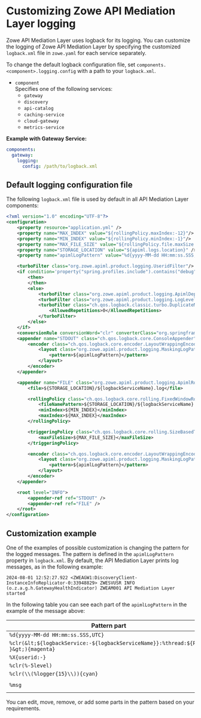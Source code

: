 # Customizing Zowe API Mediation Layer logging

Zowe API Mediation Layer uses logback for its logging. You can customize the logging of Zowe API Mediation Layer by specifying the customized `logback.xml` file in `zowe.yaml` for each service separately.

To change the default logback configuration file, set `components.<component>.logging.config` with a path to your `logback.xml`.

* `component`  
  Specifies one of the following services:
    - `gateway`
    - `discovery`
    - `api-catalog`
    - `caching-service`
    - `cloud-gateway`
    - `metrics-service`

**Example with Gateway Service:**

```yaml
components:
  gateway:
    logging:
      config: /path/to/logback.xml
```

## Default logging configuration file

The following `logback.xml` file is used by default in all API Mediation Layer components:

```xml
<?xml version="1.0" encoding="UTF-8"?>
<configuration>
    <property resource="application.yml" />
    <property name="MAX_INDEX" value="${rollingPolicy.maxIndex:-12}"/>
    <property name="MIN_INDEX" value="${rollingPolicy.minIndex:-1}"/>
    <property name="MAX_FILE_SIZE" value="${rollingPolicy.file.maxSize:-50MB}"/>
    <property name="STORAGE_LOCATION" value="${apiml.logs.location}" />
    <property name="apimlLogPattern" value="%d{yyyy-MM-dd HH:mm:ss.SSS,UTC} %clr(&lt;${logbackService:-${logbackServiceName}}:%thread:${PID:- }&gt;){magenta} %X{userid:-} %clr(%-5level) %clr(\\(%logger{15}\\)){cyan} %msg%n"/>

    <turboFilter class="org.zowe.apiml.product.logging.UseridFilter"/>
    <if condition='property("spring.profiles.include").contains("debug")||property("spring.profiles.include").contains("diag")||property("spring.profiles.include").contains("dev")'>
        <then>
        </then>
        <else>
            <turboFilter class="org.zowe.apiml.product.logging.ApimlDependencyLogHider"/>
            <turboFilter class="org.zowe.apiml.product.logging.LogLevelInfoFilter"/>
            <turboFilter class="ch.qos.logback.classic.turbo.DuplicateMessageFilter">
                <AllowedRepetitions>0</AllowedRepetitions>
            </turboFilter>
        </else>
    </if>
    <conversionRule conversionWord="clr" converterClass="org.springframework.boot.logging.logback.ColorConverter" />
    <appender name="STDOUT" class="ch.qos.logback.core.ConsoleAppender">
        <encoder class="ch.qos.logback.core.encoder.LayoutWrappingEncoder">
            <layout class="org.zowe.apiml.product.logging.MaskingLogPatternLayout">
                <pattern>${apimlLogPattern}</pattern>
            </layout>
        </encoder>
    </appender>

    <appender name="FILE" class="org.zowe.apiml.product.logging.ApimlRollingFileAppender">
        <file>${STORAGE_LOCATION}/${logbackServiceName}.log</file>

        <rollingPolicy class="ch.qos.logback.core.rolling.FixedWindowRollingPolicy">
            <fileNamePattern>${STORAGE_LOCATION}/${logbackServiceName}.%i.log</fileNamePattern>
            <minIndex>${MIN_INDEX}</minIndex>
            <maxIndex>${MAX_INDEX}</maxIndex>
        </rollingPolicy>

        <triggeringPolicy class="ch.qos.logback.core.rolling.SizeBasedTriggeringPolicy">
            <maxFileSize>${MAX_FILE_SIZE}</maxFileSize>
        </triggeringPolicy>

        <encoder class="ch.qos.logback.core.encoder.LayoutWrappingEncoder">
            <layout class="org.zowe.apiml.product.logging.MaskingLogPatternLayout">
                <pattern>${apimlLogPattern}</pattern>
            </layout>
        </encoder>
    </appender>

    <root level="INFO">
        <appender-ref ref="STDOUT" />
        <appender-ref ref="FILE" />
    </root>
</configuration>
```

## Customization example

One of the examples of possible customization is changing the pattern for the logged messages. The pattern is defined in the `apimlLogPattern` property in `logback.xml`. By default, the API Mediation Layer prints log messages, as in the following example:
```log
2024-08-01 12:52:27.922 <ZWEAGW1:DiscoveryClient-InstanceInfoReplicator-0:33948829> ZWESVUSR INFO (o.z.a.g.h.GatewayHealthIndicator) ZWEAM001 API Mediation Layer started
```
In the following table you can see each part of the `apimlLogPattern` in the example of the message above:

| Pattern part                                                                        | Message part                                                  |
|-------------------------------------------------------------------------------------|---------------------------------------------------------------|
| `%d{yyyy-MM-dd HH:mm:ss.SSS,UTC}`                                                   | `2024-08-01 12:52:27.922`                                     |
| `%clr(&lt;${logbackService:-${logbackServiceName}}:%thread:${PID:- }&gt;){magenta}` | `<ZWEAGW1:DiscoveryClient-InstanceInfoReplicator-0:33948829>` |
| `%X{userid:-}`                                                                      | `ZWESVUSR`                                                    |
| `%clr(%-5level)`                                                                    | `INFO`                                                        |
| `%clr(\\(%logger{15}\\)){cyan}`                                                     | `(o.z.a.g.h.GatewayHealthIndicator)`                          |
| `%msg`                                                                              | `ZWEAM001 API Mediation Layer started`                        |

You can edit, move, remove, or add some parts in the pattern based on your requirements.